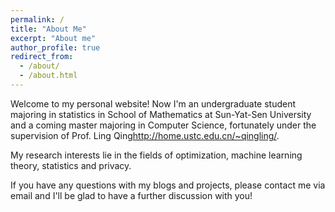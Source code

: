 ```yaml
---
permalink: /
title: "About Me"
excerpt: "About me"
author_profile: true
redirect_from: 
  - /about/
  - /about.html
---
```


Welcome to my personal website! Now I'm an undergraduate student majoring in statistics in School of Mathematics at Sun-Yat-Sen University and a coming master majoring in Computer Science, fortunately under the supervision of Prof. Ling Qing<http://home.ustc.edu.cn/~qingling/>.

My research interests lie in the fields of optimization, machine learning theory, statistics and privacy.

If you have any questions with my blogs and projects, please contact me via email and I'll be glad to have a further discussion with you!

